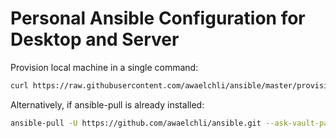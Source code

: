# Personal Ansible Configuration for Desktop and Server


Provision local machine in a single command:
```bash
curl https://raw.githubusercontent.com/awaelchli/ansible/master/provision.sh | sudo bash
```

Alternatively, if ansible-pull is already installed:
```bash
ansible-pull -U https://github.com/awaelchli/ansible.git --ask-vault-pass
```
